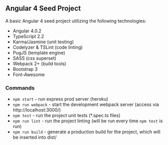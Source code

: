 ## Angular 4 Seed Project

A basic Angular 4 seed project utilizing the following technologies:

* Angular 4.0.2
* TypeScript 2.2
* Karma/Jasmine (unit testing)
* Codelyzer & TSLint (code linting)
* PugJS (template engine)
* SASS (css superset)
* Webpack 2+ (build tools)
* Bootstrap 3
* Font-Awesome


### Commands
* `npm start` - run express prod server (heroku)
* `npm run webpack` - start the development webpack server (access via http://localhost:3000/)
* `npm test` - run the project unit tests (*.spec.ts files)
* `npm run lint` - run the project linting (will be run every time `npm test` is run)
* `npm run build` - generate a production build for the project, which will be inserted into dist/
